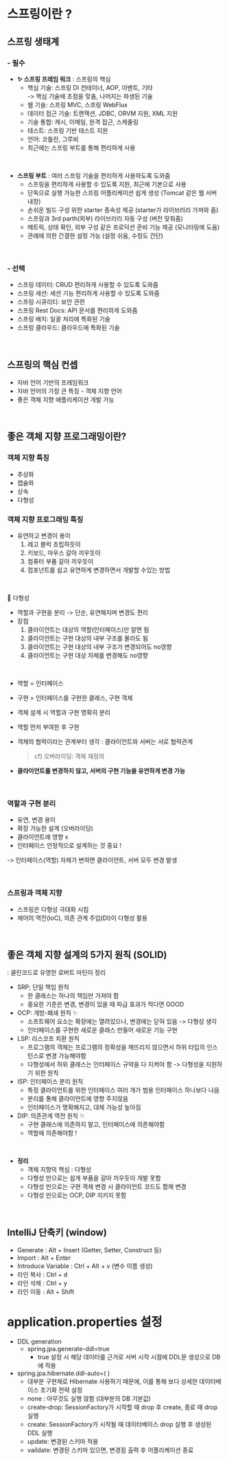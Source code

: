 # 스프링이란 ?

## 스프링 생태계

### - 필수

- <B>✨ 스프링 프레임 워크</B> : 스프링의 핵심
  - 핵심 기술: 스프링 DI 컨테이너, AOP, 이벤트, 기타  
    -> 핵심 기술에 초점을 맞춤, 나머지는 파생된 기술
  - 웹 기술: 스프링 MVC, 스프링 WebFlux
  - 데이터 접근 기술: 트랜잭션, JDBC, ORVM 지원, XML 지원
  - 기술 통합: 캐시, 이메일, 원격 접근, 스케줄링
  - 테스트: 스프링 기반 테스트 지원
  - 언어: 코틀린, 그루비
  - 최근에는 스프링 부트를 통해 편리하게 사용

<br>

- <b>스프링 부트</b> : 여러 스프링 기술을 편리하게 사용하도록 도와줌
  - 스프링을 편리하게 사용할 수 있도록 지원, 최근에 기본으로 사용
  - 단독으로 실행 가능한 스프링 어플리케이션 쉽게 생성 (Tomcat 같은 웹 서버 내장)
  - 손쉬운 빌드 구성 위한 starter 종속성 제공 (starter가 라이브러리 가져와 줌)
  - 스프링과 3rd parth(외부) 라이브러리 자동 구성 (버전 맞춰줌)
  - 메트릭, 상태 확인, 외부 구성 같은 프로덕션 준비 기능 제공 (모니터링에 도움)
  - 관례에 의한 간결한 설정 가능 (설정 쉬움, 수정도 간단)

<br>

### - 선택

- 스프링 데이터: CRUD 편리하게 사용할 수 있도록 도와줌
- 스프링 세션: 세션 기능 편리하게 사용할 수 있도록 도와줌
- 스프링 시큐리티: 보안 관련
- 스프링 Rest Docs: API 문서를 편리하게 도와줌
- 스프링 배치: 일괄 처리에 특화된 기술
- 스프링 클라우드: 클라우드에 특화된 기술

<br>

## 스프링의 핵심 컨셉

- 자바 언어 기반의 프레임워크
- 자바 언어의 가장 큰 특징 - 객체 지향 언어
- 좋은 객체 지향 애플리케이션 개발 가능

<br>

## 좋은 객체 지향 프로그래밍이란?

### 객체 지향 특징

- 추상화
- 캡슐화
- 상속
- 다형성

### 객체 지향 프로그래밍 특징

- 유연하고 변경이 용이
  1. 레고 블럭 조립하듯이
  2. 키보드, 마우스 갈아 끼우듯이
  3. 컴퓨터 부품 갈아 끼우듯이
  4. 컴포넌트를 쉽고 유연하게 변경하면서 개발할 수있는 방법

<br>

📍 다형성

- 역할과 구현을 분리 -> 단순, 유연해지며 변경도 편리
- 장점
  1. 클라이언트는 대상의 역할(인터페이스)만 알면 됨
  2. 클라이언트는 구현 대상의 내부 구조를 몰라도 됨
  3. 클라이언트는 구현 대상의 내부 구조가 변경되어도 no영향
  4. 클라이언트는 구현 대상 자체를 변경해도 no영향

<br>

- 역할 = 인터페이스
- 구현 = 인터페이스를 구현한 클래스, 구현 객체
- 객체 설계 시 역할과 구현 명확히 분리
- 역할 먼저 부여한 후 구현

- 객체의 협력이라는 관계부터 생각 : 클라이언트와 서버는 서로 협력관계
  > cf) 오버라이딩: 객체 재정의
- <b> 클라이언트를 변경하지 않고, 서버의 구현 기능을 유연하게 변경 가능 </b>

<br>

### 역할과 구현 분리

- 유연, 변경 용이
- 확장 가능한 설계 (오버라이딩)
- 클라이언트에 영향 x
- 인터페이스 안정적으로 설계하는 것 중요 !

-> 인터페이스(역할) 자체가 변하면 클라이언트, 서버 모두 변경 발생

<br>

### 스프링과 객체 지향

- 스프링은 다형성 극대화 시킴
- 제어의 역전(IoC), 의존 관계 주입(DI)이 다형성 활용

<br>

## 좋은 객체 지향 설계의 5가지 원칙 (SOLID)

: 클린코드로 유명한 로버트 마틴이 정리

- SRP; 단일 책임 원칙
  - 한 클래스는 하나의 책임만 가져야 함
  - 중요한 기준은 변경, 변경이 있을 때 파급 효과가 적다면 GOOD
- OCP: 개방-폐쇄 원칙 ✨
  - 소프트웨어 요소는 확장에는 열려있으나, 변경에는 닫혀 있음 -> 다형성 생각
  - 인터페이스를 구현한 새로운 클래스 만들어 새로운 기능 구현
- LSP: 리스코프 치환 원칙
  - 프로그램의 객체는 프로그램의 정확성을 깨뜨리지 않으면서 하위 타입의 인스턴스로 변경 가능해야함
  - 다형성에서 하위 클래스는 인터페이스 규약을 다 지켜야 함 -> 다형성을 지원하기 위한 원칙
- ISP: 인터페이스 분리 원칙
  - 특정 클라이언트를 위한 인터페이스 여러 개가 범용 인터페이스 하나보다 나음
  - 분리를 통해 클라이언트에 영향 주지않음
  - 인터페이스가 명확해지고, 대체 가능성 높아짐
- DIP: 의존관계 역전 원칙 ✨
  - 구현 클래스에 의존하지 말고, 인터페이스에 의존해야함
  - 역할에 의존해야함 !

<br>

- <B>정리</B>
  - 객체 지향의 핵심 : 다형성
  - 다형성 만으로는 쉽게 부품을 갈아 끼우듯이 개발 못함
  - 다형성 만으로는 구현 객체 변경 시 클라이언트 코드도 함께 변경
  - 다형성 만으로는 OCP, DIP 지키지 못함

<br>

## IntelliJ 단축키 (window)

- Generate : Alt + Insert (Getter, Setter, Construct 등)
- Import : Alt + Enter
- Introduce Variable : Ctrl + Alt + v (변수 이름 생성)
- 라인 복사 : Ctrl + d
- 라인 삭제 : Ctrl + y
- 라인 이동 : Alt + Shift

# application.properties 설정

- DDL generation
  - spring.jpa.generate-ddl=true
    - true 설정 시 해당 데이터를 근거로 서버 시작 시점에 DDL문 생성으로 DB에 적용
- spring.jpa.hibernate.ddl-auto=( )
  - 대부분 구현체로 Hibernate 사용하기 때문에, 이를 통해 보다 상세한 데이터베이스 초기화 전략 설정
  - none : 아무것도 실행 않함 (대부분의 DB 기본값)
  - create-drop: SessionFactory가 시작할 때 drop 후 create, 종료 때 drop 실행
  - create: SessionFactory가 시작될 때 데이터베이스 drop 실행 후 생성된 DDL 실행
  - update: 변경된 스키마 적용
  - vaildate: 변경된 스키마 있으면, 변경점 출력 후 어플리케이션 종료
